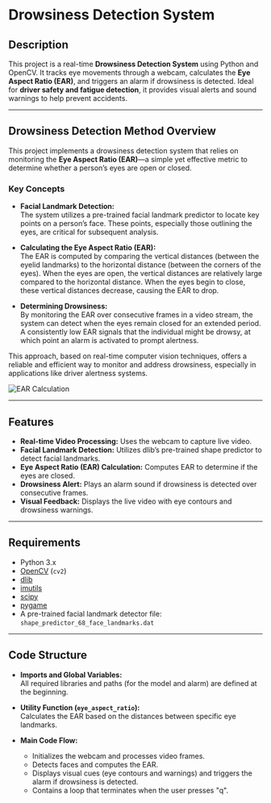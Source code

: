 # Drowsiness Detection System

## Description


This project is a real-time **Drowsiness Detection System** using Python and OpenCV. It tracks eye movements through a webcam, calculates the **Eye Aspect Ratio (EAR)**, and triggers an alarm if drowsiness is detected. Ideal for **driver safety and fatigue detection**, it provides visual alerts and sound warnings to help prevent accidents.

---
## Drowsiness Detection Method Overview

This project implements a drowsiness detection system that relies on monitoring the **Eye Aspect Ratio (EAR)**—a simple yet effective metric to determine whether a person’s eyes are open or closed.

### Key Concepts

- **Facial Landmark Detection:**  
  The system utilizes a pre-trained facial landmark predictor to locate key points on a person’s face. These points, especially those outlining the eyes, are critical for subsequent analysis.

- **Calculating the Eye Aspect Ratio (EAR):**  
  The EAR is computed by comparing the vertical distances (between the eyelid landmarks) to the horizontal distance (between the corners of the eyes). When the eyes are open, the vertical distances are relatively large compared to the horizontal distance. When the eyes begin to close, these vertical distances decrease, causing the EAR to drop.

- **Determining Drowsiness:**  
  By monitoring the EAR over consecutive frames in a video stream, the system can detect when the eyes remain closed for an extended period. A consistently low EAR signals that the individual might be drowsy, at which point an alarm is activated to prompt alertness.

This approach, based on real-time computer vision techniques, offers a reliable and efficient way to monitor and address drowsiness, especially in applications like driver alertness systems.

![EAR Calculation](https://learnopencv.com/wp-content/uploads/2022/09/03-driver-drowsiness-detection-EAR-points.png)

---

## Features

- **Real-time Video Processing:** Uses the webcam to capture live video.
- **Facial Landmark Detection:** Utilizes dlib’s pre-trained shape predictor to detect facial landmarks.
- **Eye Aspect Ratio (EAR) Calculation:** Computes EAR to determine if the eyes are closed.
- **Drowsiness Alert:** Plays an alarm sound if drowsiness is detected over consecutive frames.
- **Visual Feedback:** Displays the live video with eye contours and drowsiness warnings.

---

## Requirements

- Python 3.x
- [OpenCV](https://opencv.org/) (`cv2`)
- [dlib](http://dlib.net/)
- [imutils](https://github.com/jrosebr1/imutils)
- [scipy](https://www.scipy.org/)
- [pygame](https://www.pygame.org/)
- A pre-trained facial landmark detector file: `shape_predictor_68_face_landmarks.dat`
---

## Code Structure

- **Imports and Global Variables:**  
  All required libraries and paths (for the model and alarm) are defined at the beginning.

- **Utility Function (`eye_aspect_ratio`):**  
  Calculates the EAR based on the distances between specific eye landmarks.

- **Main Code Flow:**  
  - Initializes the webcam and processes video frames.
  - Detects faces and computes the EAR.
  - Displays visual cues (eye contours and warnings) and triggers the alarm if drowsiness is detected.
  - Contains a loop that terminates when the user presses "q".


